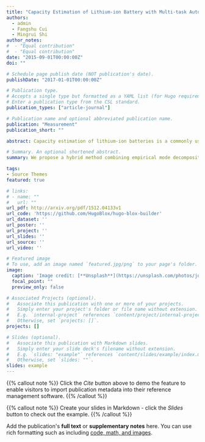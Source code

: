 ```yaml
---
title: "Capacity Estimation of Lithium-ion Battery with Multi-task Autoencoder and Empirical Mode Decomposition"
authors:
  - admin
  - Fangshu Cui
  - Mingrui Shi
author_notes:
#  - "Equal contribution"
#  - "Equal contribution"
date: "2015-09-01T00:00:00Z"
doi: ""

# Schedule page publish date (NOT publication's date).
publishDate: "2017-01-01T00:00:00Z"

# Publication type.
# Accepts a single type but formatted as a YAML list (for Hugo requirements).
# Enter a publication type from the CSL standard.
publication_types: ["article-journal"]

# Publication name and optional abbreviated publication name.
publication: "Measurement"
publication_short: ""

abstract: Capacity estimation of lithium-ion batteries is a commonly used method in health diagnosis and management. Its mainstream method involves using data-driven time series forecasting models to learn the patterns of changes in capacity. However, capacity regeneration poses a challenge for training time series forecasting models. Therefore, we propose a hybrid method that applies empirical mode decomposition and a multi-task autoencoder. In detail, empirical mode decomposition is applied to decompose the time series of capacity into intrinsic mode functions and a residual. Then, a multi-task autoencoder based on diagonal state space models is applied to estimate intrinsic mode functions while support vector regression is utilized for the residual. Experimental results show that the method outperforms seven baselines on three datasets, with an average root mean square error of 0.0103, 0.0111, and 0.0004. Furthermore, it is capable of performing an inference on the CPU in 3.57 ms with 0.69 MB of memory usage.

# Summary. An optional shortened abstract.
summary: We propose a hybrid method combining empirical mode decomposition and a multi-task autoencoder for lithium-ion battery capacity estimation, addressing capacity regeneration challenges. Experiments on three datasets show superior accuracy and efficiency, achieving low error rates and fast CPU inference with minimal memory usage.

tags:
- Source Themes
featured: true

# links:
# - name: ""
#   url: ""
url_pdf: http://arxiv.org/pdf/1512.04133v1
url_code: 'https://github.com/HugoBlox/hugo-blox-builder'
url_dataset: ''
url_poster: ''
url_project: ''
url_slides: ''
url_source: ''
url_video: ''

# Featured image
# To use, add an image named `featured.jpg/png` to your page's folder. 
image:
  caption: 'Image credit: [**Unsplash**](https://unsplash.com/photos/jdD8gXaTZsc)'
  focal_point: ""
  preview_only: false

# Associated Projects (optional).
#   Associate this publication with one or more of your projects.
#   Simply enter your project's folder or file name without extension.
#   E.g. `internal-project` references `content/project/internal-project/index.md`.
#   Otherwise, set `projects: []`.
projects: []

# Slides (optional).
#   Associate this publication with Markdown slides.
#   Simply enter your slide deck's filename without extension.
#   E.g. `slides: "example"` references `content/slides/example/index.md`.
#   Otherwise, set `slides: ""`.
slides: example
---
```


{{% callout note %}}
Click the *Cite* button above to demo the feature to enable visitors to import publication metadata into their reference management software.
{{% /callout %}}

{{% callout note %}}
Create your slides in Markdown - click the *Slides* button to check out the example.
{{% /callout %}}

Add the publication's **full text** or **supplementary notes** here. You can use rich formatting such as including [code, math, and images](https://docs.hugoblox.com/content/writing-markdown-latex/).
